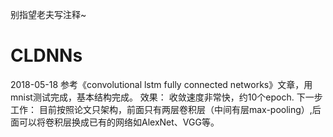 别指望老夫写注释~
# CLDNNs
2018-05-18 
参考《convolutional lstm fully connected networks》文章，用mnist测试完成，基本结构完成。
效果：
  收敛速度非常快，约10个epoch.
下一步工作：
  目前按照论文只架构，前面只有两层卷积层（中间有层max-pooling）,后面可以将卷积层换成已有的网络如AlexNet、VGG等。
